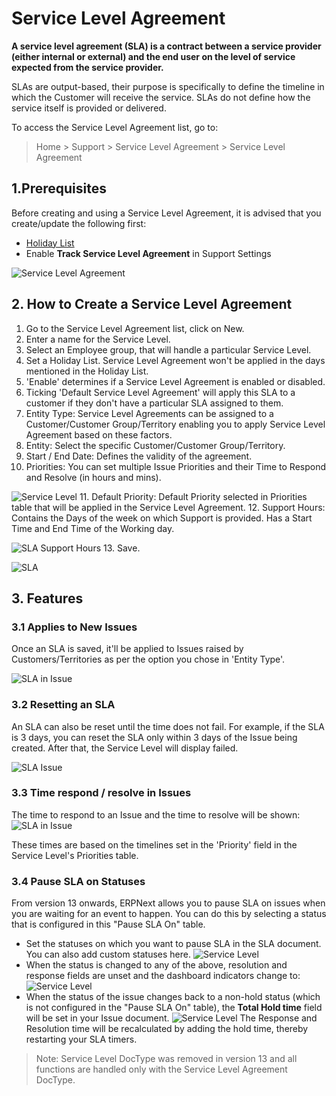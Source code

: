 
# Service Level Agreement


**A service level agreement (SLA) is a contract between a service provider (either internal or external) and the end user on the level of service expected from the service provider.**


SLAs are output-based, their purpose is specifically to define the timeline in which the Customer will receive the service. SLAs do not define how the service itself is provided or delivered.


To access the Service Level Agreement list, go to:



> 
> Home > Support > Service Level Agreement > Service Level Agreement
> 
> 
> 


## 1.Prerequisites


Before creating and using a Service Level Agreement, it is advised that you create/update the following first:


* [Holiday List](/docs/en/human-resources/holiday-list)
* Enable **Track Service Level Agreement** in Support Settings


![Service Level Agreement](/files/sla-setting.png)


## 2. How to Create a Service Level Agreement


1. Go to the Service Level Agreement list, click on New.
2. Enter a name for the Service Level.
3. Select an Employee group, that will handle a particular Service Level.
4. Set a Holiday List. Service Level Agreement won't be applied in the days mentioned in the Holiday List.
5. 'Enable' determines if a Service Level Agreement is enabled or disabled.
6. Ticking 'Default Service Level Agreement' will apply this SLA to a customer if they don't have a particular SLA assigned to them.
7. Entity Type: Service Level Agreements can be assigned to a Customer/Customer Group/Territory enabling you to apply Service Level Agreement based on these factors.
8. Entity: Select the specific Customer/Customer Group/Territory.
9. Start / End Date: Defines the validity of the agreement.
10. Priorities: You can set multiple Issue Priorities and their Time to Respond and Resolve (in hours and mins).


![Service Level](/files/priorities.png)
11. Default Priority: Default Priority selected in Priorities table that will be applied in the Service Level Agreement.
12. Support Hours: Contains the Days of the week on which Support is provided. Has a Start Time and End Time of the Working day.


![SLA Support Hours](/files/sla-support-hours.png)
13. Save.


![SLA](/files/sla.png)


## 3. Features


### 3.1 Applies to New Issues


Once an SLA is saved, it'll be applied to Issues raised by Customers/Territories as per the option you chose in 'Entity Type'.


![SLA in Issue](/files/sla-entity-type.png)


### 3.2 Resetting an SLA


An SLA can also be reset until the time does not fail. For example, if the SLA is 3 days, you can reset the SLA only within 3 days of the Issue being created. After that, the Service Level will display failed.


![SLA Issue](/files/reset-sla.gif)


### 3.3 Time respond / resolve in Issues


The time to respond to an Issue and the time to resolve will be shown:
 ![SLA in Issue](/files/sla-in-issue.png)


These times are based on the timelines set in the 'Priority' field in the Service Level's Priorities table.


### 3.4 Pause SLA on Statuses


From version 13 onwards, ERPNext allows you to pause SLA on issues when you are waiting for an event to happen. You can do this by selecting a status that is configured in this "Pause SLA On" table.


* Set the statuses on which you want to pause SLA in the SLA document. You can also add custom statuses here.
![Service Level](/files/pause-sla.png)
* When the status is changed to any of the above, resolution and response fields are unset and the dashboard indicators change to:
![Service Level](/files/hold-indicator.png)
* When the status of the issue changes back to a non-hold status (which is not configured in the "Pause SLA On" table), the **Total Hold time** field will be set in your Issue document.
![Service Level](/files/total-hold-time.png)
The Response and Resolution time will be recalculated by adding the hold time, thereby restarting your SLA timers.



> 
> Note: Service Level DocType was removed in version 13 and all functions are handled only with the Service Level Agreement DocType.
> 
> 
> 


